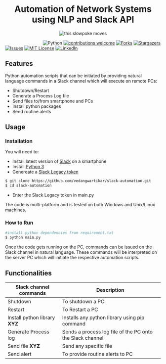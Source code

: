 <h1 align="center">Automation of Network Systems using NLP and Slack API</h1>

<div align="center">
    <img src="https://github.com/vedangwartikar/slack-automation/blob/master/slack-automation.gif" alt = "this slowpoke moves"/>
</div>
 
&nbsp;&nbsp;&nbsp;&nbsp;&nbsp;&nbsp;&nbsp;&nbsp;&nbsp;&nbsp;&nbsp;&nbsp;&nbsp;&nbsp;&nbsp;&nbsp;&nbsp;&nbsp;&nbsp;&nbsp;&nbsp;&nbsp;&nbsp;&nbsp;&nbsp;&nbsp;&nbsp;&nbsp;&nbsp;&nbsp;
![Python](https://img.shields.io/badge/python-v3.6+-blue.svg)
[![contributions welcome](https://img.shields.io/badge/contributions-welcome-brightgreen.svg?style=flat)](https://github.com/vedangwartikar/slack-automation/issues)
[![Forks](https://img.shields.io/github/forks/Devang-25/Face-Mask-Detection-Project.svg?logo=github)](https://github.com/vedangwartikar/slack-automation/members)
[![Stargazers](https://img.shields.io/github/stars/Devang-25/Face-Mask-Detection-Project.svg?logo=github)](https://github.com/vedangwartikar/slack-automation/stargazers)
[![Issues](https://img.shields.io/github/issues/Devang-25/Face-Mask-Detection-Project.svg?logo=github)](https://github.com/vedangwartikar/slack-automation/issues)
[![MIT License](https://img.shields.io/github/license/Devang-25/Face-Mask-Detection-Project.svg?style=flat-square)](https://github.com/vedangwartikar/slack-automation/blob/master/LICENSE)
[![LinkedIn](https://img.shields.io/badge/-LinkedIn-black.svg?style=flat-square&logo=linkedin&colorB=555)](https://www.linkedin.com/in/vedang-wartikar-57359915a/)

## Features

Python automation scripts that can be initiated by providing natural language commands in a Slack channel which will execute on remote PCs:

- Shutdown/Restart
- Generate a Process Log file
- Send files to/from smartphone and PCs
- Install python packages
- Send routine alerts

## Usage

### Installation

You will need to:

- Install latest version of [Slack](https://slack.com/intl/en-in/downloads/android) on a smartphone
- Install [Python 3](https://www.python.org/downloads/)
- Genereate a [Slack Legacy token](https://api.slack.com/custom-integrations/legacy-tokens)

```bash
$ git clone https://github.com/vedangwartikar/slack-automation.git
$ cd slack-automation
```

- Enter the Slack Legacy token in main.py

The code is multi-platform and is tested on both Windows and Unix/Linux machines.

### How to Run

```bash
#install python dependencies from requirement.txt
$ python main.py
```

Once the code gets running on the PC, commands can be issued on the Slack channel in natural language. These commands will be interpreted on the server PC which will initiate the respective automation scripts.

## Functionalities

Slack channel commands| Description
------------ | ------------------------------------------
Shutdown | To shutdown a PC
Restart | To Restart a PC
Install python library **XYZ** | Installs any python library using pip command
Generate Process log | Sends a process log file of the PC onto the Slack channel
Send file **XYZ** | Send any specific file
Send alert | To provide routine alerts to PC

